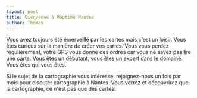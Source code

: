```yaml
---
layout: post
title: Bienvenue à Maptime Nantes
author: Thomas
---
```


Vous avez toujours été émerveillé par les cartes mais c'est un loisir. Vous êtes curieux sur la manière de créer vos cartes. Vous vous perdez régulièrement, votre GPS vous donne des ordres car vous ne savez pas lire une carte.
Vous êtes un débutant, vous êtes un expert dans le domaine.
Vous êtes qui vous êtes.

Si le sujet de la cartographie vous intéresse, rejoignez-nous un fois par mois pour discuter cartographie à Nantes.
Vous verrez et découvrirez que la cartographie, ce n'est pas que des cartes!